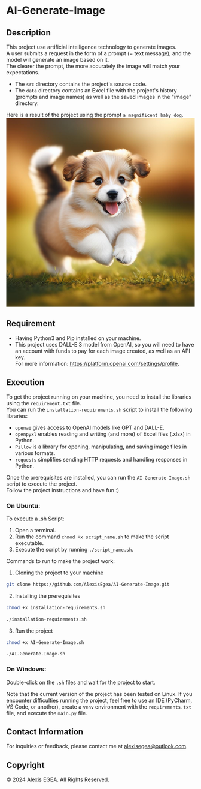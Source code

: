 # AI-Generate-Image

## Description 

This project use artificial intelligence technology to generate images.  
A user submits a request in the form of a prompt (= text message), and the model will generate an image based on it.  
The clearer the prompt, the more accurately the image will match your expectations.

- The `src` directory contains the project's source code.
- The `data` directory contains an Excel file with the project's history (prompts and image names) as well as the saved images in the "image" directory.

Here is a result of the project using the prompt `a magnificent baby dog`.
![Generated Image](data/image/image_2.jpg)

## Requirement

- Having Python3 and Pip installed on your machine.
- This project uses DALL-E 3 model from OpenAI, so you will need to have an account with funds to pay for each image created, as well as an API key.  
For more information: https://platform.openai.com/settings/profile. 

## Execution 

To get the project running on your machine, you need to install the libraries using the `requirement.txt` file.  
You can run the `installation-requirements.sh` script to install the following libraries:

- `openai` gives access to OpenAI models like GPT and DALL-E.
- `openpyxl` enables reading and writing (and more) of Excel files (.xlsx) in Python.
- `Pillow` is a library for opening, manipulating, and saving image files in various formats.
- `requests` simplifies sending HTTP requests and handling responses in Python.

Once the prerequisites are installed, you can run the `AI-Generate-Image.sh` script to execute the project.  
Follow the project instructions and have fun :)   

### On Ubuntu:

To execute a .sh Script:  
   1. Open a terminal.  
   2. Run the command `chmod +x script_name.sh` to make the script executable.  
   3. Execute the script by running `./script_name.sh`.  

Commands to run to make the project work:
1. Cloning the project to your machine
```sh
git clone https://github.com/AlexisEgea/AI-Generate-Image.git
```
2. Installing the prerequisites
```sh
chmod +x installation-requirements.sh
```
```sh
./installation-requirements.sh
```
3. Run the project
```sh
chmod +x AI-Generate-Image.sh
```
```sh
./AI-Generate-Image.sh
```

### On Windows:

Double-click on the `.sh` files and wait for the project to start.

Note that the current version of the project has been tested on Linux. If you encounter difficulties running the project, feel free to use an IDE (PyCharm, VS Code, or another), create a `venv` environment with the `requirements.txt` file, and execute the `main.py` file.

## Contact Information

 For inquiries or feedback, please contact me at [alexisegea@outlook.com](mailto:alexisegea@outlook.com).

## Copyright

© 2024 Alexis EGEA. All Rights Reserved.
